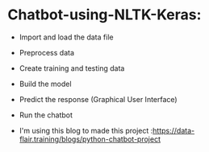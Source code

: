# Chatbot-using-NLTK-Keras:
- Import and load the data file

- Preprocess data
 
 - Create training and testing data
 
 - Build the model
 
 - Predict the response (Graphical User Interface)
 
 - Run the chatbot


- I'm using this blog to made this project :https://data-flair.training/blogs/python-chatbot-project

